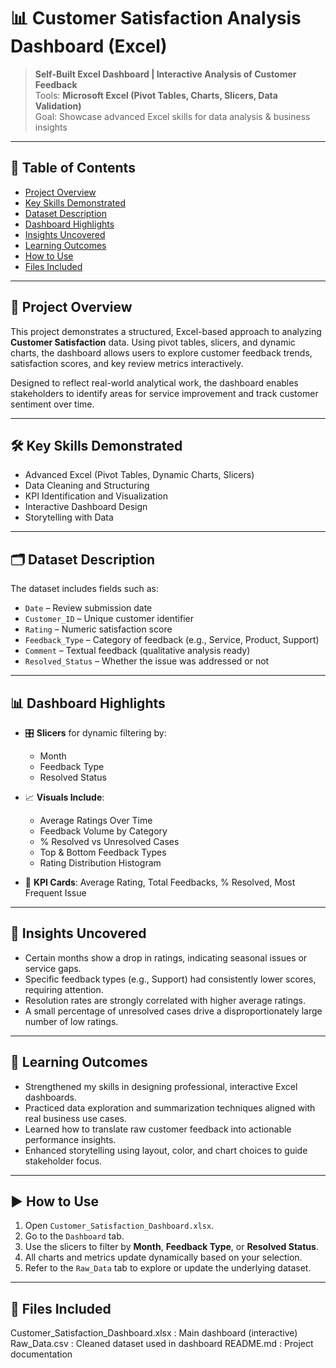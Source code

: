 # 📊 Customer Satisfaction Analysis Dashboard (Excel)

> **Self-Built Excel Dashboard | Interactive Analysis of Customer Feedback**  
> Tools: **Microsoft Excel (Pivot Tables, Charts, Slicers, Data Validation)**  
> Goal: Showcase advanced Excel skills for data analysis & business insights

---

## 📌 Table of Contents
- [Project Overview](#project-overview)
- [Key Skills Demonstrated](#key-skills-demonstrated)
- [Dataset Description](#dataset-description)
- [Dashboard Highlights](#dashboard-highlights)
- [Insights Uncovered](#insights-uncovered)
- [Learning Outcomes](#learning-outcomes)
- [How to Use](#how-to-use)
- [Files Included](#files-included)

---

## 📖 Project Overview

This project demonstrates a structured, Excel-based approach to analyzing **Customer Satisfaction** data. Using pivot tables, slicers, and dynamic charts, the dashboard allows users to explore customer feedback trends, satisfaction scores, and key review metrics interactively.

Designed to reflect real-world analytical work, the dashboard enables stakeholders to identify areas for service improvement and track customer sentiment over time.

---

## 🛠️ Key Skills Demonstrated

- Advanced Excel (Pivot Tables, Dynamic Charts, Slicers)
- Data Cleaning and Structuring
- KPI Identification and Visualization
- Interactive Dashboard Design
- Storytelling with Data

---

## 🗂️ Dataset Description

The dataset includes fields such as:

- `Date` – Review submission date  
- `Customer_ID` – Unique customer identifier  
- `Rating` – Numeric satisfaction score  
- `Feedback_Type` – Category of feedback (e.g., Service, Product, Support)  
- `Comment` – Textual feedback (qualitative analysis ready)  
- `Resolved_Status` – Whether the issue was addressed or not

---

## 📊 Dashboard Highlights

- 🎛️ **Slicers** for dynamic filtering by:
  - Month
  - Feedback Type
  - Resolved Status

- 📈 **Visuals Include**:
  - Average Ratings Over Time
  - Feedback Volume by Category
  - % Resolved vs Unresolved Cases
  - Top & Bottom Feedback Types
  - Rating Distribution Histogram

- 📌 **KPI Cards**: Average Rating, Total Feedbacks, % Resolved, Most Frequent Issue

---

## 📍 Insights Uncovered

- Certain months show a drop in ratings, indicating seasonal issues or service gaps.
- Specific feedback types (e.g., Support) had consistently lower scores, requiring attention.
- Resolution rates are strongly correlated with higher average ratings.
- A small percentage of unresolved cases drive a disproportionately large number of low ratings.

---

## 🚀 Learning Outcomes

- Strengthened my skills in designing professional, interactive Excel dashboards.
- Practiced data exploration and summarization techniques aligned with real business use cases.
- Learned how to translate raw customer feedback into actionable performance insights.
- Enhanced storytelling using layout, color, and chart choices to guide stakeholder focus.

---

## ▶️ How to Use

1. Open `Customer_Satisfaction_Dashboard.xlsx`.
2. Go to the `Dashboard` tab.
3. Use the slicers to filter by **Month**, **Feedback Type**, or **Resolved Status**.
4. All charts and metrics update dynamically based on your selection.
5. Refer to the `Raw_Data` tab to explore or update the underlying dataset.

---

## 📁 Files Included

Customer_Satisfaction_Dashboard.xlsx : Main dashboard (interactive)
Raw_Data.csv : Cleaned dataset used in dashboard
README.md : Project documentation
